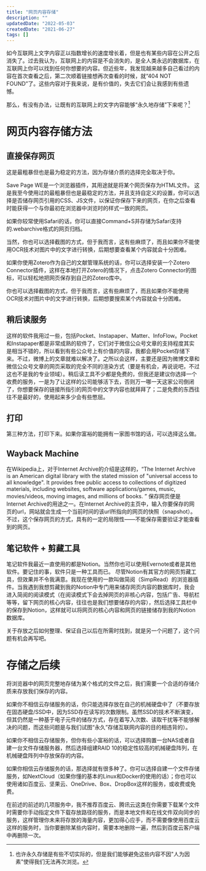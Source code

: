 ```yaml
---
title: "网页内容存储"
description: ""
updatedDate: "2022-05-03"
createdDate: "2021-06-27"
tags: []
---
```


如今互联网上文字内容正以指数增长的速度增长着，但是也有某些内容在公开之后消失了。过去我认为，互联网上的内容是不会消失的，是全人类永远的数据库，在互联网上你可以找到任何你想要的内容。但近些年，我发现越来越多自己看过的内容在首次查看之后，第二次顺着链接想再次查看的时候，就“404 NOT FOUND”了。这些内容对于我来说，是有价值的，失去它们会让我感到有些遗憾。

那么，有没有办法，让既有的互联网上的文字内容能够“永久地存储”下来呢？[^1]

[^1]: 也许永久存储是有些不切实际的，但是我们能够避免这些内容不因"人为因素"使得我们无法再次浏览。

# 网页内容存储方法

## 直接保存网页

这是最粗暴但也是最为稳定的方法，因为存储介质的选择完全取决于你。

Save Page WE是一个浏览器插件，其用途就是将某个网页保存为HTML文件。 这是我至今使用过的最粗暴但也是最稳定的方法，并且支持自定义的设置，你可以选择是否储存网页引用的CSS、JS文件，以保证你保存下来的网页，在你之后查看时能获得一个与你最初在浏览器中浏览时的样式一致的网页。

如果你较常使用Safari的话，你可以直接Command+S并存储为Safari支持的.webarchive格式的网页归档。

当然，你也可以选择截图的方式，但于我而言，这有些麻烦了，而且如果你不能使用OCR技术对图片中的文字进行转换，后期想要查看某个内容就会十分困难。

如果你使用Zotero作为自己的文献管理系统的话，你可以选择安装一个Zotero Connector插件，这样在本地打开Zotero的情况下，点击Zotero Connector的图标，可以轻松地把网页保存到自己的Zotero库中。

你也可以选择截图的方式，但于我而言，这有些麻烦了，而且如果你不能使用OCR技术对图片中的文字进行转换，后期想要搜索某个内容就会十分困难。

## 稍后读服务

这样的软件我用过一些，包括Pocket、Instapaper、Matter、InfoFlow。Pocket和Instapaper都是非常成熟的软件了，它们对于微信公众号文章的支持程度其实是相当不错的，所以看到有些公众号上有价值的内容，我都会用Pocket存储下来。不过，微博上的文章就难以解决了。之所以会这样，主要还是因为微博文章和微信公众号文章的网页采取的完全不同的渲染方式（要是有机会，再说说吧，不过这也不是我的专业领域）。稍后读工具不少都是免费的，但我还是建议你选择一个收费的服务，一是为了让这样的公司能够活下去，否则万一哪一天这家公司倒闭了，你想要保存的链接所指引的网页中的文字内容也就拜拜了；二是免费的东西往往不是最好的，使用起来多少会有些憋屈。

## 打印

第三种方法，打印下来。如果你富裕的能拥有一家图书馆的话，可以选择这么做。

## Wayback Machine

在Wikipedia上，对于Internet Archive的介绍是这样的，“The Internet Archive is an American digital library with the stated mission of "universal access to all knowledge". It provides free public access to collections of digitized materials, including websites, software applications/games, music, movies/videos, moving images, and millions of books. ” 保存网页便是Internet Archive的用途之一。在Internet Archive的主页中，输入你要保存的网页的url，网站就会生成一个当前时间的该url所指向的网页的快照（snapshot）。 不过，这个保存网页的方式，具有的一定的局限性——不能保存需要验证才能查看到的网页。

## 笔记软件 + 剪藏工具

笔记软件我最近一直使用的都是Notion。当然你也可以使用Evernote或者是其他软件。要记住的事，软件只是一种工具而已。 尽管Notion有其官方的网页剪藏工具，但效果并不令我满意。我现在使用的一款叫做简阅（SimpRead）的浏览器插件。当我遇到我想剪藏到我的Notion中专门用来储存网页内容的数据库时，我会进入简阅的阅读模式（在阅读模式下会去掉网页的非核心内容，包括广告、导航栏等等，留下网页的核心内容，往往也是我们想要储存的内容），然后选择工具栏中的保存到Notion，这样就可以将网页的核心内容和网页的链接储存到我的Notion数据库。

关于存放之后如何整理、保证自己以后在所需时找到，就是另一个问题了，这个问题有机会再写吧。

# 存储之后续

将浏览器中的网页完整地存储为某个格式的文件之后，我们需要一个合适的存储介质来存放我们保存的内容。

如果你不相信云存储服务的话，你只能选择存放在自己的机械硬盘中了（不要存放在固态硬盘/SSD中，因为SSD存在读写的次数限制。虽然SSD的技术不断演变，但其仍然是一种基于电子元件的储存方式，存在着写入次数、读取干扰等不能够解决的问题，而这些问题是与我们试图“永久”存储互联网内容的目的相违背的）。

如果你不相信云存储服务，但你有些小富裕的话，可以选择购置一台NAS或者自建一台文件存储服务器，然后选择组建RAID 10的稳定性较高的机械硬盘阵列，在机械硬盘阵列中存放保存的内容。 

如果你相信云存储服务的话，那选择就有很多种了。你可以选择自建一个文件存储服务，如NextCloud（如果你懂的基本的Linux和Docker的使用的话）；你也可以使用诸如百度云、坚果云、OneDrive、Box、DropBox这样的服务，或收费或免费。

在前述的前述的几项服务中，我不推荐百度云、腾讯云这类在你需要下载某个文件时需要你手动指定文件下载存放路径的服务，而是本地文件和在线文件双向同步的服务，这样管理你未来将存放的海量内容，更加得心应手，而不需要像使用百度云这样的服务时，当你要删除某些内容时，需要本地删除一遍，然后到百度云客户端中再删除一次。 

[^2]: 关于数字存储，可查看[该系列文章](https://sspai.com/topic/407)。